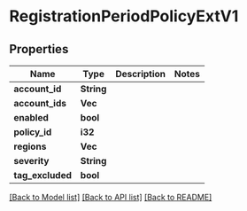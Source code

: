 # RegistrationPeriodPolicyExtV1

## Properties

Name | Type | Description | Notes
------------ | ------------- | ------------- | -------------
**account_id** | **String** |  |
**account_ids** | **Vec<String>** |  |
**enabled** | **bool** |  |
**policy_id** | **i32** |  |
**regions** | **Vec<String>** |  |
**severity** | **String** |  |
**tag_excluded** | **bool** |  |

[[Back to Model list]](../README.md#documentation-for-models) [[Back to API list]](../README.md#documentation-for-api-endpoints) [[Back to README]](../README.md)
